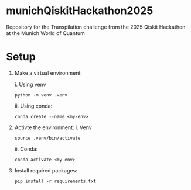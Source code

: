 # munichQiskitHackathon2025
Repository for the Transpilation challenge from the 2025 Qiskit Hackathon at the Munich World of Quantum

# Setup
1. Make a virtual environment:

    i. Using venv
    ```
    python -m venv .venv
    ```

    ii. Using conda:
    ```
    conda create --name <my-env>
    ```

2. Activte the environment:
    i. Venv
    ```
    source .venv/bin/activate
    ```
    ii. Conda:
    ```
    conda activate <my-env>
    ```
    
3. Install required packages:
    ```
    pip install -r requirements.txt
    ```